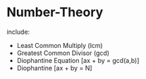 # Number-Theory
include:
  - Least Common Multiply	(lcm)
  - Greatest Common Divisor	(gcd)
  - Diophantine Equation [ax + by = gcd(a,b)]
  - Diophantine [ax + by = N]

